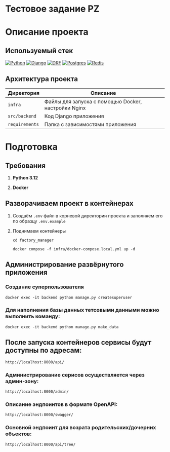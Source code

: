 # Тестовое задание PZ

# Описание проекта

## Используемый стек

[![Python][Python-badge]][Python-url]
[![Django][Django-badge]][Django-url]
[![DRF][DRF-badge]][DRF-url]
[![Postgres][Postgres-badge]][Postgres-url]
[![Redis][Redis-badge]][Redis-url]


## Архитектура проекта

| Директория    | Описание                                                |
|---------------|---------------------------------------------------------|
| `infra`       | Файлы для запуска с помощью Docker, настройки Nginx     |
| `src/backend` | Код Django приложения                                   |
| `requirements` | Папка с зависимостями приложения                                  |


# Подготовка

## Требования

1. **Python 3.12**

2. **Docker**


## Разворачиваем проект в контейнерах
1. Создаём `.env` файл в корневой директории проекта и заполняем его по
образцу `.env.example`

2. Поднимаем контейнеры

   ```shell
   cd factory_manager
   ```
   ```shell
   docker compose -f infra/docker-compose.local.yml up -d
   ```


## Администрирование развёрнутого приложения
### Создание суперпользователя

```shell
docker exec -it backend python manage.py createsuperuser
```

### Для наполнения базы данных тетсовыми данными можно выполнить команду:
```shell
docker exec -it backend python manage.py make_data
```
## После запуска контейнеров сервисы будут доступны по адресам:

```shell
http://localhost:8000/api/
```

### Администрирование серисов осуществляется через админ-зону:

```shell
http://localhost:8000/admin/
```

### Описание эндпоинтов в формате OpenAPI:

```shell
http://localhost:8000/swagger/
```

### Основной эндпоинт для возрата родительских/дочерних объектов:
```shell
http://localhost:8000/api/tree/
```
<!-- MARKDOWN LINKS & BADGES -->

[Python-url]: https://www.python.org/

[Python-badge]: https://img.shields.io/badge/Python-376f9f?style=for-the-badge&logo=python&logoColor=white

[Django-url]: https://github.com/django/django

[Django-badge]: https://img.shields.io/badge/Django-0c4b33?style=for-the-badge&logo=django&logoColor=white

[DRF-url]: https://github.com/encode/django-rest-framework

[DRF-badge]: https://img.shields.io/badge/DRF-a30000?style=for-the-badge


[Postgres-url]: https://www.postgresql.org/

[Postgres-badge]: https://img.shields.io/badge/postgres-306189?style=for-the-badge&logo=postgresql&logoColor=white

[Redis-badge]:https://img.shields.io/badge/redis-%23DD0031.svg?style=for-the-badge&logo=redis&logoColor=white
[Redis-url]: https://redis.io/
